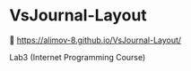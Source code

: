 # VsJournal-Layout
🔗 https://alimov-8.github.io/VsJournal-Layout/

Lab3 (Internet Programming Course)
